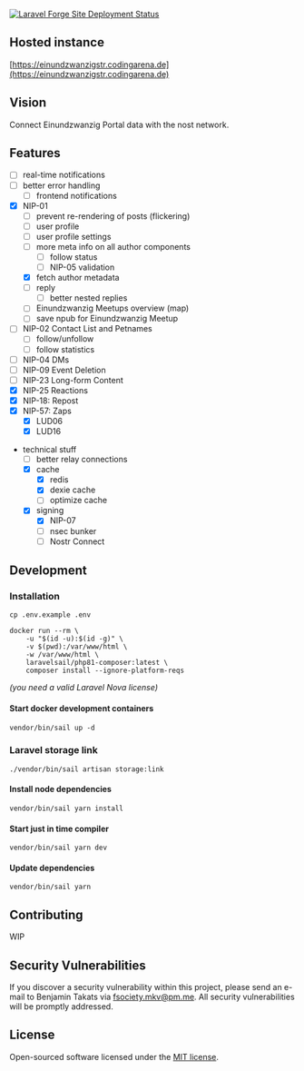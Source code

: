 [![Laravel Forge Site Deployment Status](https://img.shields.io/endpoint?url=https%3A%2F%2Fforge.laravel.com%2Fsite-badges%2F3a6bceca-0c4e-45a3-97cc-f9a656c1ba1e%3Fdate%3D1%26commit%3D1&style=plastic)](https://forge.laravel.com/servers/515495/sites/2081940)

## Hosted instance

[https://einundzwanzigstr.codingarena.de](https://einundzwanzigstr.codingarena.de)

## Vision

Connect Einundzwanzig Portal data with the nost network.

## Features

- [ ] real-time notifications
- [ ] better error handling
    - [ ] frontend notifications
- [x] NIP-01
    - [ ] prevent re-rendering of posts (flickering)
    - [ ] user profile
    - [ ] user profile settings
    - [ ] more meta info on all author components
        - [ ] follow status
        - [ ] NIP-05 validation
    - [x] fetch author metadata
    - [ ] reply
        - [ ] better nested replies
    - [ ] Einundzwanzig Meetups overview (map)
    - [ ] save npub for Einundzwanzig Meetup
- [ ] NIP-02 Contact List and Petnames
    - [ ] follow/unfollow
    - [ ] follow statistics
- [ ] NIP-04 DMs
- [ ] NIP-09 Event Deletion
- [ ] NIP-23 Long-form Content
- [x] NIP-25 Reactions
- [x] NIP-18: Repost
- [x] NIP-57: Zaps
    - [x] LUD06
    - [x] LUD16
- technical stuff
    - [ ] better relay connections
    - [x] cache
        - [x] redis
        - [x] dexie cache
        - [ ] optimize cache
    - [x] signing
        - [x] NIP-07
        - [ ] nsec bunker
        - [ ] Nostr Connect

## Development

### Installation

```cp .env.example .env```

```
docker run --rm \
    -u "$(id -u):$(id -g)" \
    -v $(pwd):/var/www/html \
    -w /var/www/html \
    laravelsail/php81-composer:latest \
    composer install --ignore-platform-reqs
```

*(you need a valid Laravel Nova license)*

#### Start docker development containers

```vendor/bin/sail up -d```

### Laravel storage link

```./vendor/bin/sail artisan storage:link```

#### Install node dependencies

```vendor/bin/sail yarn install```

#### Start just in time compiler

```vendor/bin/sail yarn dev```

#### Update dependencies

```vendor/bin/sail yarn```

## Contributing

WIP

## Security Vulnerabilities

If you discover a security vulnerability within this project, please send an e-mail to Benjamin Takats
via [fsociety.mkv@pm.me](mailto:fsociety.mkv@pm.me). All security vulnerabilities will be promptly addressed.

## License

Open-sourced software licensed under the [MIT license](https://opensource.org/licenses/MIT).
